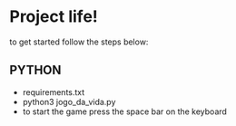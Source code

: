# **Project life!**
to get started follow the steps below:

## PYTHON
* requirements.txt
* python3 jogo_da_vida.py
* to start the game press the space bar on the keyboard


